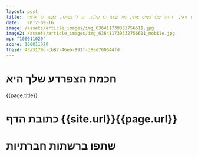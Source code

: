```yaml
---
layout: post
title:  וואי וואי וואי,  החיוך שלך ממיס אותי, מזל שאני לא שלגון. תני לי נשיקה, ואבנה לך ארמון.
date:   2017-09-16
image: /assets/article_images/img_636411739332756611.jpg
image2: /assets/article_images/img_636411739332756611_mobile.jpg
mp: "100011020"
score: 100011020
theid: 43a3179d-cb87-46eb-891f-38ad700644fd
---
```

# חכמת הצפרדע שלך היא
{{page.title}}

# כתובת הדף {{site.url}}{{page.url}}
# שתפו ברשתות חברתיות